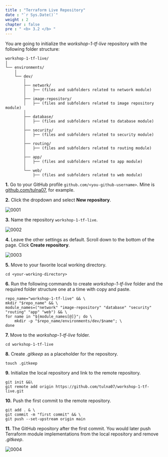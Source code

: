 ```yaml
---
title : "Terraform Live Repository"
date : "`r Sys.Date()`"
weight : 2
chapter : false
pre : " <b> 3.2 </b> "
---
```


You are going to initialize the *workshop-1-tf-live* repository with the following folder structure:

```git
workshop-1-tf-live/
│
└── environments/
    │
    └── dev/
        │
        ├── network/
        │   ├── (files and subfolders related to network module)
        │
        ├── image-repository/
        │   ├── (files and subfolders related to image repository module)
        │
        ├── database/
        │   ├── (files and subfolders related to database module)
        │
        ├── security/
        │   ├── (files and subfolders related to security module)
        │
        ├── routing/
        │   ├── (files and subfolders related to routing module)
        │
        ├── app/
        │   ├── (files and subfolders related to app module)
        │
        └── web/
            ├── (files and subfolders related to web module)
```

**1.** Go to your GitHub profile `github.com/<you-github-username>`. Mine is [github.com/tulna07](https://github.com/tulna07), for example.

**2.** Click the dropdown and select **New repository**.

![0001](/images/3/1/0001.svg?featherlight=false&width=100pc)

**3.** Name the repository `workshop-1-tf-live`.

![0002](/images/3/2/0002.svg?featherlight=false&width=100pc)

**4.** Leave the other settings as default. Scroll down to the bottom of the page. Click **Create repository**.

![0003](/images/3/1/0003.svg?featherlight=false&width=100pc)

**5.** Move to your favorite local working directory.

```git
cd <your-working-directory>
```

**6.** Run the following commands to create *workshop-1-tf-live* folder and the required folder structure one at a time with copy and paste.

```git
repo_name="workshop-1-tf-live" && \
mkdir "$repo_name" && \
module_names=("network" "image-repository" "database" "security" "routing" "app" "web") && \
for name in "${module_names[@]}"; do \
    mkdir -p "$repo_name/environments/dev/$name"; \
done
```

**7.** Move to the *workshop-1-tf-live* folder.

```git
cd workshop-1-tf-live
```

**8.** Create *.gitkeep* as a placeholder for the repository.

```git
touch .gitkeep
```

**9.** Initialize the local repository and link to the remote repository.

```git
git init &&\
git remote add origin https://github.com/tulna07/workshop-1-tf-live.git
```

**10.** Push the first commit to the remote repository.

```git
git add . & \
git commit -m "first commit" && \
git push --set-upstream origin main
```

**11.** The GitHub repository after the first commit. You would later push Terraform module implementations from the local repository and remove *.gitkeep*. 

![0004](/images/3/2/0004.svg?featherlight=false&width=100pc)



